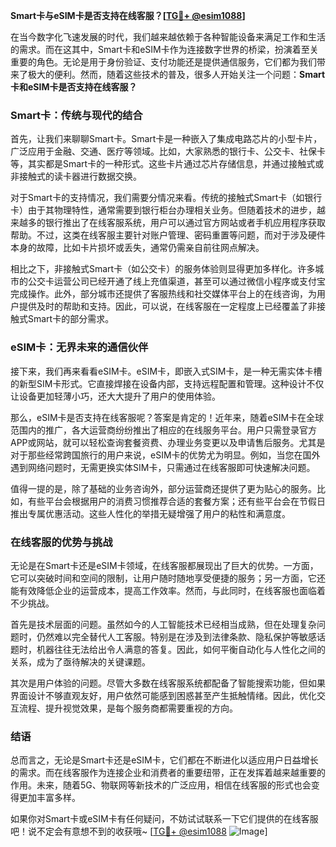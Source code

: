 **Smart卡与eSIM卡是否支持在线客服？[[TG💪+ @esim1088](https://t.me/s/esim1088)]**

在当今数字化飞速发展的时代，我们越来越依赖于各种智能设备来满足工作和生活的需求。而在这其中，Smart卡和eSIM卡作为连接数字世界的桥梁，扮演着至关重要的角色。无论是用于身份验证、支付功能还是提供通信服务，它们都为我们带来了极大的便利。然而，随着这些技术的普及，很多人开始关注一个问题：**Smart卡和eSIM卡是否支持在线客服？**

### Smart卡：传统与现代的结合

首先，让我们来聊聊Smart卡。Smart卡是一种嵌入了集成电路芯片的小型卡片，广泛应用于金融、交通、医疗等领域。比如，大家熟悉的银行卡、公交卡、社保卡等，其实都是Smart卡的一种形式。这些卡片通过芯片存储信息，并通过接触式或非接触式的读卡器进行数据交换。

对于Smart卡的支持情况，我们需要分情况来看。传统的接触式Smart卡（如银行卡）由于其物理特性，通常需要到银行柜台办理相关业务。但随着技术的进步，越来越多的银行推出了在线客服系统，用户可以通过官方网站或者手机应用程序获取帮助。不过，这类在线客服主要针对账户管理、密码重置等问题，而对于涉及硬件本身的故障，比如卡片损坏或丢失，通常仍需亲自前往网点解决。

相比之下，非接触式Smart卡（如公交卡）的服务体验则显得更加多样化。许多城市的公交卡运营公司已经开通了线上充值渠道，甚至可以通过微信小程序或支付宝完成操作。此外，部分城市还提供了客服热线和社交媒体平台上的在线咨询，为用户提供及时的帮助和支持。因此，可以说，在线客服在一定程度上已经覆盖了非接触式Smart卡的部分需求。

### eSIM卡：无界未来的通信伙伴

接下来，我们再来看看eSIM卡。eSIM卡，即嵌入式SIM卡，是一种无需实体卡槽的新型SIM卡形式。它直接焊接在设备内部，支持远程配置和管理。这种设计不仅让设备更加轻薄小巧，还大大提升了用户的使用体验。

那么，eSIM卡是否支持在线客服呢？答案是肯定的！近年来，随着eSIM卡在全球范围内的推广，各大运营商纷纷推出了相应的在线服务平台。用户只需登录官方APP或网站，就可以轻松查询套餐资费、办理业务变更以及申请售后服务。尤其是对于那些经常跨国旅行的用户来说，eSIM卡的优势尤为明显。例如，当您在国外遇到网络问题时，无需更换实体SIM卡，只需通过在线客服即可快速解决问题。

值得一提的是，除了基础的业务咨询外，部分运营商还提供了更为贴心的服务。比如，有些平台会根据用户的消费习惯推荐合适的套餐方案；还有些平台会在节假日推出专属优惠活动。这些人性化的举措无疑增强了用户的粘性和满意度。

### 在线客服的优势与挑战

无论是在Smart卡还是eSIM卡领域，在线客服都展现出了巨大的优势。一方面，它可以突破时间和空间的限制，让用户随时随地享受便捷的服务；另一方面，它还能有效降低企业的运营成本，提高工作效率。然而，与此同时，在线客服也面临着不少挑战。

首先是技术层面的问题。虽然如今的人工智能技术已经相当成熟，但在处理复杂问题时，仍然难以完全替代人工客服。特别是在涉及到法律条款、隐私保护等敏感话题时，机器往往无法给出令人满意的答复。因此，如何平衡自动化与人性化之间的关系，成为了亟待解决的关键课题。

其次是用户体验的问题。尽管大多数在线客服系统都配备了智能搜索功能，但如果界面设计不够直观友好，用户依然可能感到困惑甚至产生抵触情绪。因此，优化交互流程、提升视觉效果，是每个服务商都需要重视的方向。

### 结语

总而言之，无论是Smart卡还是eSIM卡，它们都在不断进化以适应用户日益增长的需求。而在线客服作为连接企业和消费者的重要纽带，正在发挥着越来越重要的作用。未来，随着5G、物联网等新技术的广泛应用，相信在线客服的形式也会变得更加丰富多样。

如果你对Smart卡或eSIM卡有任何疑问，不妨试试联系一下它们提供的在线客服吧！说不定会有意想不到的收获哦~ [[TG💪+ @esim1088](https://t.me/s/esim1088) ![Image](https://i.postimg.cc/4NQfJmqS/Snipaste-2025-05-13-00-14-12.png)]